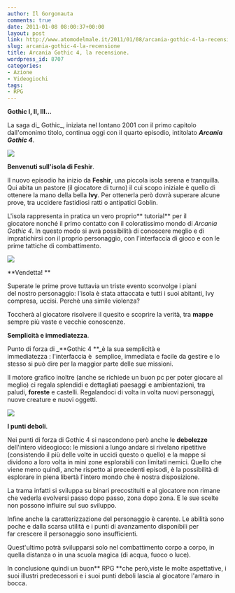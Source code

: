 ```yaml
---
author: Il Gorgonauta
comments: true
date: 2011-01-08 08:00:37+00:00
layout: post
link: http://www.atomodelmale.it/2011/01/08/arcania-gothic-4-la-recensione/
slug: arcania-gothic-4-la-recensione
title: Arcania Gothic 4, la recensione.
wordpress_id: 8707
categories:
- Azione
- Videogiochi
tags:
- RPG
---
```


**Gothic I, II, III...**

La saga di_ Gothic_, iniziata nel lontano 2001 con il primo capitolo dall'omonimo titolo, continua oggi con il quarto episodio, intitolato _**Arcania Gothic 4**_.


[![](http://www.atomodelmale.it/wp-content/uploads/2011/01/ArcaniaGothic4-300x149.png)](http://www.atomodelmale.it/wp-content/uploads/2011/01/ArcaniaGothic4.png)


**Benvenuti sull'isola di Feshir**.

Il nuovo episodio ha inizio da **Feshir**, una piccola isola serena e tranquilla. Qui abita un pastore (il giocatore di turno) il cui scopo iniziale è quello di ottenere la mano della bella **Ivy**. Per ottenerla però dovrà superare alcune prove, tra uccidere fastidiosi ratti o antipatici Goblin.

L'isola rappresenta in pratica un vero proprio** tutorial** per il giocatore nonché il primo contatto con il coloratissimo mondo di _Arcania Gothic 4_. In questo modo si avrà possibilità di conoscere meglio e di impratichirsi con il proprio personaggio, con l'interfaccia di gioco e con le prime tattiche di combattimento.


[![](http://www.atomodelmale.it/wp-content/uploads/2011/01/ArcaniaGothic4-2-300x164.jpg)](http://www.atomodelmale.it/wp-content/uploads/2011/01/ArcaniaGothic4-2.jpg)


**Vendetta! **

Superate le prime prove tuttavia un triste evento sconvolge i piani del nostro personaggio: l'isola è stata attaccata e tutti i suoi abitanti, Ivy compresa, uccisi. Perchè una simile violenza?<!-- more -->



Toccherà al giocatore risolvere il quesito e scoprire la verità, tra **mappe** sempre più vaste e vecchie conoscenze.

**Semplicità e immediatezza**.

Punto di forza di _**Gothic 4 **_è la sua semplicità e immediatezza : l'interfaccia è  semplice, immediata e facile da gestire e lo stesso si può dire per la maggior parte delle sue missioni.

Il motore grafico inoltre (anche se richiede un buon pc per poter giocare al meglio) ci regala splendidi e dettagliati paesaggi e ambientazioni, tra paludi, **foreste** e castelli. Regalandoci di volta in volta nuovi personaggi, nuove creature e nuovi oggetti.


[![](http://www.atomodelmale.it/wp-content/uploads/2011/01/ArcaniaGothic4-3-300x187.jpg)](http://www.atomodelmale.it/wp-content/uploads/2011/01/ArcaniaGothic4-3.jpg)


**I punti deboli**.

Nei punti di forza di Gothic 4 si nascondono però anche le **debolezze** dell'intero videogioco: le missioni a lungo andare si rivelano ripetitive (consistendo il più delle volte in uccidi questo o quello) e la mappe si dividono a loro volta in mini zone esplorabili con limitati nemici. Quello che viene meno quindi, anche rispetto ai precedenti episodi, è la possibilità di esplorare in piena libertà l'intero mondo che è nostra disposizione.

La trama infatti si sviluppa su binari precostituiti e al giocatore non rimane che vederla evolversi passo dopo passo, zona dopo zona. E le sue scelte non possono influire sul suo sviluppo.

Infine anche la caratterizzazione del personaggio è carente. Le abilità sono poche e dalla scarsa utilità e i punti di avanzamento disponibili per far crescere il personaggio sono insufficienti.

Quest'ultimo potrà svilupparsi solo nel combattimento corpo a corpo, in quella distanza o in una scuola magica (di acqua, fuoco o luce).

In conclusione quindi un buon** RPG **che però,viste le molte aspettative, i suoi illustri predecessori e i suoi punti deboli lascia al giocatore l'amaro in bocca.
